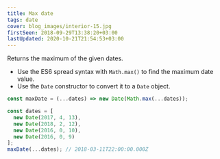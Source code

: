 ```yaml
---
title: Max date
tags: date
cover: blog_images/interior-15.jpg
firstSeen: 2018-09-29T13:38:20+03:00
lastUpdated: 2020-10-21T21:54:53+03:00
---
```


Returns the maximum of the given dates.

- Use the ES6 spread syntax with `Math.max()` to find the maximum date value.
- Use the `Date` constructor to convert it to a `Date` object.

```js
const maxDate = (...dates) => new Date(Math.max(...dates));
```

```js
const dates = [
  new Date(2017, 4, 13),
  new Date(2018, 2, 12),
  new Date(2016, 0, 10),
  new Date(2016, 0, 9)
];
maxDate(...dates); // 2018-03-11T22:00:00.000Z
```
